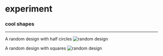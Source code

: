 # experiment
### cool shapes
---------------
A random design with half circles
![random design](screenshot.png)

A random design with squares
![random design](screenshot1.png)
